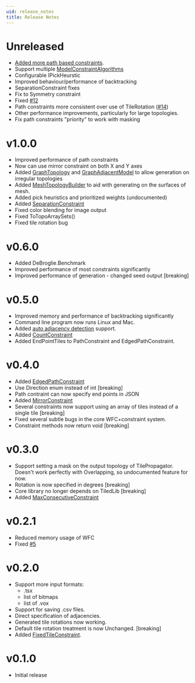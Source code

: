 ```yaml
---
uid: release_notes
title: Release Notes
---
```

# Unreleased
 * [Added more path based constraints](path_constraints.md).
 * Support multiple [ModelConstraintAlgorithms](xref:DeBroglie.Wfc.ModelConstraintAlgorithm)
 * Configurable IPickHeurstic
 * Improved behaviour/performance of backtracking
 * SeparationConstraint fixes
 * Fix to Symmetry constraint
 * Fixed [#12](https://github.com/BorisTheBrave/DeBroglie/issues/12)
 * Path constraints more consistent over use of TileRotation ([#14](https://github.com/BorisTheBrave/DeBroglie/issues/14))
 * Other performance improvements, particularly for large topologies.
 * Fix path constraints "priority" to work with masking

# v1.0.0
 * Improved performance of path constraints
 * Now can use mirror constraint on both X and Y axes
 * Added [GraphTopology](xref:DeBroglie.Topo.GraphTopology) and [GraphAdjacentModel](xref:DeBroglie.Models.GraphAdjacentModel) to allow generation on irregular topologies
 * Added [MeshTopologyBuilder](xref:DeBroglie.Topo.MeshTopologyBuilder) to aid with generating on the surfaces of mesh.
 * Added pick heuristics and prioritized weights (undocumented)
 * Added [SeparationConstraint](xref:DeBroglie.Constraints.SeparationConstraint)
 * Fixed color blending for image output
 * Fixed ToTopoArraySets()
 * Fixed tile rotation bug


# v0.6.0
 * Added DeBroglie.Benchmark
 * Improved performance of most constraints significantly
 * Improved performance of generation - changed seed output [breaking]

# v0.5.0

* Improved memory and performance of backtracking significantly
* Command line program now runs Linux and Mac.
* Added [auto adjacency detection](adjacency.md#auto-adjacency) support.
* Added [CountConstraint](xref:DeBroglie.Constraints.CountConstraint)
* Added EndPointTiles to PathConstraint and EdgedPathConstraint.

# v0.4.0

* Added [EdgedPathConstraint](xref:DeBroglie.Constraints.EdgedPathConstraint)
* Use Direction enum instead of int [breaking]
* Path contraint can now specify end points in JSON
* Added [MirrorConstraint](xref:DeBroglie.Constraints.MirrorConstraint)
* Several constraints now support using an array of tiles instead of a single tile [breaking]
* Fixed several subtle bugs in the core WFC+constraint system.
* Constraint methods now return void [breaking]

# v0.3.0

* Support setting a mask on the output topology of TilePropagator. Doesn't work perfectly with Overlapping, so undocumented feature for now.
* Rotation is now specified in degrees [breaking]
* Core library no longer depends on TiledLib [breaking]
* Added [MaxConsecutiveConstraint](xref:DeBroglie.Constraints.MaxConsecutiveConstraint)

# v0.2.1

* Reduced memory usage of WFC
* Fixed [#5](https://github.com/BorisTheBrave/DeBroglie/issues/5)

# v0.2.0

* Support more input formats:
  * .tsx
  * list of bitmaps
  * list of .vox
* Support for saving .csv files.
* Direct specification of adjacencies.
* Generated tile rotations now working.
* Default tile rotation treatment is now Unchanged. [breaking]
* Added [FixedTileConstraint](xref:DeBroglie.Constraints.FixedTileConstraint).

# v0.1.0

* Initial release